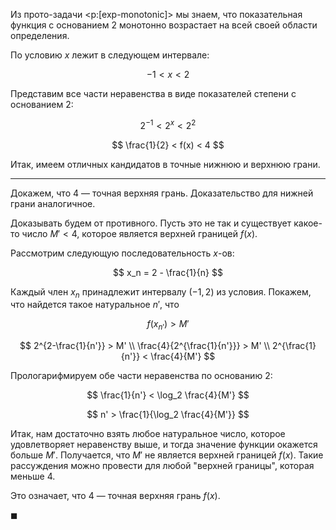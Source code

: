 Из прото-задачи <p:[exp-monotonic]> мы знаем, что показательная функция с основанием $2$ монотонно возрастает на всей своей области определения.

По условию $x$ лежит в следующем интервале:

$$ -1 < x < 2 $$

Представим все части неравенства в виде показателей степени с основанием $2$:

$$ 2^{-1} < 2^x < 2^2 $$

$$ \frac{1}{2} < f(x) < 4 $$

Итак, имеем отличных кандидатов в точные нижнюю и верхнюю грани.

---

Докажем, что $4$ — точная верхняя грань. Доказательство для нижней грани аналогичное.

Доказывать будем от противного. Пусть это не так и существует какое-то число $M' < 4$, которое является верхней границей $f(x)$.

Рассмотрим следующую последовательность $x$-ов:

$$ x_n = 2 - \frac{1}{n} $$

Каждый член $x_n$ принадлежит интервалу $(-1, 2)$ из условия. Покажем, что найдется такое натуральное $n'$, что

$$ f(x_{n'}) > M' $$

$$ 2^{2-\frac{1}{n'}} > M' \\ \frac{4}{2^{\frac{1}{n'}}} > M' \\ 2^{\frac{1}{n'}} < \frac{4}{M'} $$

Прологарифмируем обе части неравенства по основанию $2$:

$$ \frac{1}{n'} < \log_2 \frac{4}{M'} $$

$$ n' > \frac{1}{\log_2 \frac{4}{M'}} $$

Итак, нам достаточно взять любое натуральное число, которое удовлетворяет неравенству выше, и тогда значение функции окажется больше $M'$. Получается, что $M'$ не является верхней границей $f(x)$. Такие рассуждения можно провести для любой "верхней границы", которая меньше $4$.

Это означает, что $4$ — точная верхняя грань $f(x)$.

$\blacksquare$